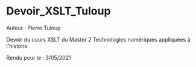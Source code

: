 # Devoir_XSLT_Tuloup

Auteur : Pierre Tuloup

Devoir du cours XSLT du Master 2 Technologies numériques appliquées à l'histoire

Rendu pour le : 3/05/2021
